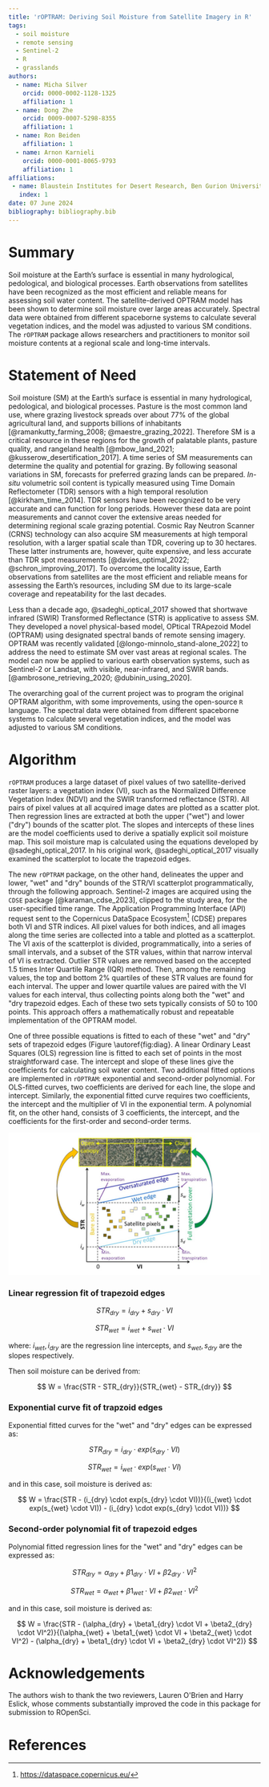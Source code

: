 ```yaml
---
title: 'rOPTRAM: Deriving Soil Moisture from Satellite Imagery in R'
tags:
  - soil moisture
  - remote sensing
  - Sentinel-2
  - R
  - grasslands
authors:
  - name: Micha Silver
    orcid: 0000-0002-1128-1325
    affiliation: 1
  - name: Dong Zhe
    orcid: 0009-0007-5298-8355
    affiliation: 1
  - name: Ron Beiden
    affiliation: 1
  - name: Arnon Karnieli
    orcid: 0000-0001-8065-9793
    affiliation: 1
affiliations:
 - name: Blaustein Institutes for Desert Research, Ben Gurion University, Israel
   index: 1
date: 07 June 2024
bibliography: bibliography.bib
---
```


# Summary

Soil moisture at the Earth’s surface is essential in many hydrological, pedological, and biological processes. Earth observations from satellites have been recognized as the most efficient and reliable means for assessing soil water content.  The satellite-derived OPTRAM model has been shown to determine soil moisture over large areas accurately. Spectral data were obtained from different spaceborne systems to calculate several vegetation indices, and the model was adjusted to various SM conditions. The ``rOPTRAM`` package allows researchers and practitioners to monitor soil moisture contents at a regional scale and long-time intervals.

# Statement of Need

Soil moisture (SM) at the Earth’s surface is essential in many hydrological, pedological, and biological processes. Pasture is the most common land use, where grazing livestock spreads over about 77% of the global agricultural land, and supports billions of inhabitants [@ramankutty_farming_2008; @maestre_grazing_2022]. Therefore SM is a critical resource in these regions for the growth of palatable plants, pasture quality, and rangeland health [@mbow_land_2021; @kusserow_desertification_2017]. A time series of SM measurements can determine the quality and potential for grazing. By following seasonal variations in SM, forecasts for preferred grazing lands can be prepared. *In-situ* volumetric soil content is typically measured using Time Domain Reflectometer (TDR) sensors with a high temporal resolution [@kirkham_time_2014]. TDR sensors have been recognized to be very accurate and can function for long periods. However these data are point measurements and cannot cover the extensive areas needed for determining regional scale grazing potential. Cosmic Ray Neutron Scanner (CRNS) technology can also acquire SM measurements at high temporal resolution, with a larger spatial scale than TDR, covering up to 30 hectares. These latter instruments are, however, quite expensive, and less accurate than TDR spot measurements [@davies_optimal_2022; @schron_improving_2017]. To overcome the locality issue, Earth observations from satellites are the most efficient and reliable means for assessing the Earth’s resources, including SM due to its large-scale coverage and repeatability for the last decades. 

Less than a decade ago, @sadeghi_optical_2017 showed that shortwave infrared (SWIR) Transformed Reflectance (STR) is applicative to assess SM. They developed a novel physical-based model, OPtical TRApezoid Model (OPTRAM) using designated spectral bands of remote sensing imagery. OPTRAM was recently validated [@longo-minnolo_stand-alone_2022] to address the need to estimate SM over vast areas at regional scales. The model can now be applied to various earth observation systems, such as Sentinel-2 or Landsat, with visible, near-infrared, and SWIR bands. [@ambrosone_retrieving_2020; @dubinin_using_2020].

The overarching goal of the current project was to program the original OPTRAM algorithm, with some improvements, using the open-source ``R`` language. The spectral data were obtained from different spaceborne systems to calculate several vegetation indices, and the model was adjusted to various SM conditions.  


# Algorithm

``rOPTRAM`` produces a large dataset of pixel values of two satellite-derived raster layers: a vegetation index (VI), such as the Normalized Difference Vegetation Index (NDVI) and the SWIR transformed reflectance (STR). All pairs of pixel values at all acquired image dates are plotted as a scatter plot. Then regression lines are extracted at both the upper ("wet") and lower ("dry") bounds of the scatter plot. The slopes and intercepts of these lines are the model coefficients used to derive a spatially explicit soil moisture map. This soil moisture map is calculated using the equations developed by @sadeghi_optical_2017. In his original work, @sadeghi_optical_2017 visually examined the scatterplot to locate the trapezoid edges.

The new ``rOPTRAM`` package, on the other hand, delineates the upper and lower, "wet" and "dry" bounds of the STR/VI scatterplot programmatically, through the following approach. Sentinel-2 images are acquired using the ``CDSE`` package [@karaman_cdse_2023], clipped to the study area, for the user-specified time range. The Application Programming Interface (API) request sent to the Copernicus DataSpace Ecosystem[^1] (CDSE) prepares both VI and STR indices. All pixel values for both indices, and all images along the time series are collected into a table and plotted as a scatterplot. The VI axis of the scatterplot is divided, programmatically, into a series of small intervals, and a subset of the STR values, within that narrow interval of VI is extracted. Outlier STR values are removed based on the accepted 1.5 times Inter Quartile Range (IQR) method. Then, among the remaining values, the top and bottom 2% quartiles of these STR values are found for each interval. The upper and lower quartile values are paired with the VI values for each interval, thus collecting points along both the "wet" and "dry trapezoid edges. Each of these two sets typically consists of 50 to 100 points. This approach offers a mathematically robust and repeatable implementation of the OPTRAM model.

One of three possible equations is fitted to each of these "wet" and "dry" sets of trapezoid edges (Figure \autoref{fig:diag}. A linear Ordinary Least Squares (OLS) regression line is fitted to each set of points in the most straightforward case. The intercept and slope of these lines give the coefficients for calculating soil water content. Two additional fitted options are implemented in ``rOPTRAM``: exponential and second-order polynomial. For OLS-fitted curves, two coefficients are derived for each line, the slope and intercept. Similarly, the exponential fitted curve requires two coefficients, the intercept and the multiplier of VI in the exponential term. A polynomial fit, on the other hand, consists of 3 coefficients, the intercept, and the coefficients for the first-order and second-order terms. 

![OPTRAM schematic diagram.\label{fig:diag}](GIS/OPTRAM_diagram.jpg)

[^1]: https://dataspace.copernicus.eu/

### Linear regression fit of trapezoid edges

$$  STR_{dry} = i_{dry} + s_{dry} \cdot VI $$

$$ STR_{wet} = i_{wet} + s_{wet} \cdot VI $$

where:
$i_{wet}, i_{dry}$ are the regression line intercepts, and
$s_{wet}, s_{dry}$ are the slopes respectively.

Then soil moisture can be derived from:

$$  W = \frac{STR - STR_{dry}}{STR_{wet} - STR_{dry}} $$

### Exponential curve fit of trapzoid edges

Exponential fitted curves for the "wet" and "dry" edges can be expressed as:

$$  STR_{dry} = i_{dry} \cdot exp(s_{dry} \cdot VI) $$

$$  STR_{wet} = i_{wet} \cdot exp(s_{wet} \cdot VI)  $$

and in this case, soil moisture is derived as:

$$  W = \frac{STR - (i_{dry} \cdot exp(s_{dry} \cdot VI))}{(i_{wet} \cdot exp(s_{wet} \cdot VI)) - (i_{dry} \cdot exp(s_{dry} \cdot VI))} $$

 
### Second-order polynomial fit of trapezoid edges

Polynomial fitted regression lines for the "wet" and "dry" edges can be expressed as:

$$  STR_{dry} = \alpha_{dry} + \beta1_{dry} \cdot VI + \beta2_{dry} \cdot VI^2 $$

$$  STR_{wet} = \alpha_{wet} + \beta1_{wet} \cdot VI + \beta2_{wet} \cdot VI^2 $$


and in this case, soil moisture is derived as:

$$ W = \frac{STR - (\alpha_{dry} + \beta1_{dry} \cdot VI + \beta2_{dry} \cdot VI^2)}{(\alpha_{wet} + \beta1_{wet} \cdot VI + \beta2_{wet} \cdot VI^2) - (\alpha_{dry} + \beta1_{dry} \cdot VI + \beta2_{dry} \cdot VI^2)} $$

# Acknowledgements

The authors wish to thank the two reviewers, Lauren O'Brien and Harry Eslick, whose comments substantially improved the code in this package for submission to ROpenSci.

# References

